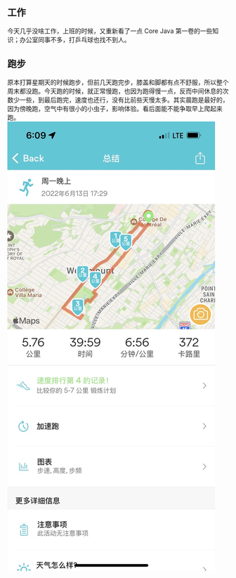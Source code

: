 ## 工作

今天几乎没啥工作，上班的时候，又重新看了一点 Core Java 第一卷的一些知识；办公室同事不多，打乒乓球也找不到人。

## 跑步

原本打算星期天的时候跑步，但前几天跑完步，膝盖和脚都有点不舒服，所以整个周末都没跑。今天跑的时候，就正常慢跑，也因为跑得慢一点，反而中间休息的次数少一些，到最后跑完，速度也还行，没有比前些天慢太多。其实晨跑是最好的，因为傍晚跑，空气中有很小的小虫子，影响体验。看后面能不能争取早上爬起来跑。
![image](./0613.jpeg)
